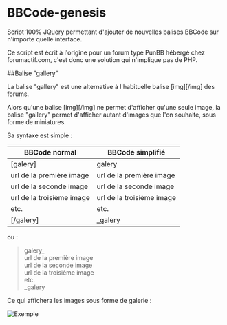 BBCode-genesis
==============

Script 100% JQuery permettant d'ajouter de nouvelles balises BBCode sur n'importe quelle interface.

Ce script est écrit à l'origine pour un forum type PunBB hébergé chez forumactif.com, c'est donc une solution qui n'implique pas de PHP.

##Balise "gallery"

La balise "gallery" est une alternative à l'habituelle balise [img][/img] des forums.

Alors qu'une balise [img][/img] ne permet d'afficher qu'une seule image, la balise "gallery" permet d'afficher autant d'images que l'on souhaite, sous forme de miniatures.

Sa syntaxe est simple :

BBCode normal | BBCode simplifié
------------- | -------------
[galery]  | galery
url de la première image  | url de la première image  
url de la seconde image  | url de la seconde image  
url de la troisième image  | url de la troisième image  
etc.  | etc.  
[/galery]  | _galery

ou :

> galery_  
> url de la première image  
> url de la seconde image  
> url de la troisième image  
> etc.  
> _galery

Ce qui affichera les images sous forme de galerie :

![Exemple](http://i39.servimg.com/u/f39/17/07/48/59/galeri11.jpg)
